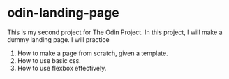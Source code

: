 # odin-landing-page

This is my second project for The Odin Project. In this project, I will
make a dummy landing page. I will practice

1. How to make a page from scratch, given a template.
2. How to use basic css.
3. How to use flexbox effectively.